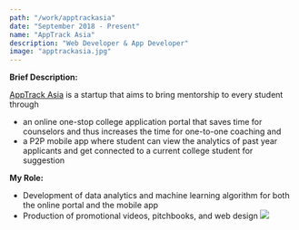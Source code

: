 ```yaml
---
path: "/work/apptrackasia"
date: "September 2018 - Present"
name: "AppTrack Asia"
description: "Web Developer & App Developer"
image: "apptrackasia.jpg"
---
```

__Brief Description:__

[AppTrack Asia](https://apptrackasia.com/) is a startup that aims to bring mentorship to every student through 
- an online one-stop college application portal that saves time for counselors and thus increases the time for one-to-one coaching and
- a P2P mobile app where student can view the analytics of past year applicants and get connected to a current college student for suggestion

__My Role:__

- Development of data analytics and machine learning algorithm for both the online portal and the mobile app
- Production of promotional videos, pitchbooks, and web design
![](https://scontent-iad3-1.xx.fbcdn.net/v/t1.0-9/53544479_2291316704479850_853466901441937408_n.jpg?_nc_cat=109&_nc_ht=scontent-iad3-1.xx&oh=2b0c251d5dfec62702863cc143d127df&oe=5D214441)